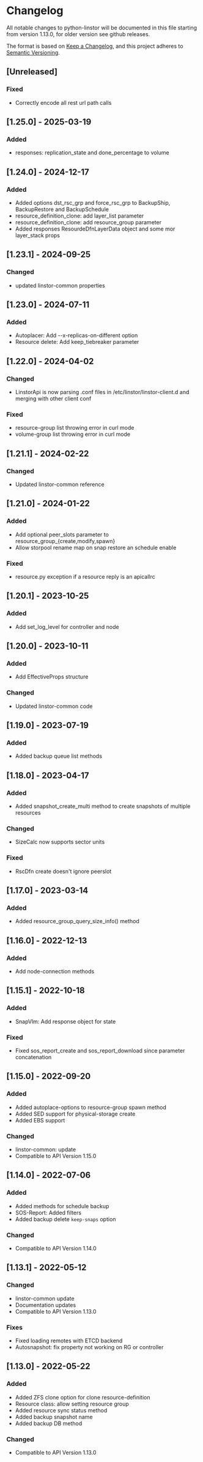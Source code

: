 # Changelog

All notable changes to python-linstor will be documented in this file starting from version 1.13.0,
for older version see github releases.

The format is based on [Keep a Changelog](https://keepachangelog.com/en/1.0.0/),
and this project adheres to [Semantic Versioning](https://semver.org/spec/v2.0.0.html).

## [Unreleased]

### Fixed

- Correctly encode all rest url path calls

## [1.25.0] - 2025-03-19

### Added

- responses: replication_state and done_percentage to volume

## [1.24.0] - 2024-12-17

### Added

- Added options dst_rsc_grp and force_rsc_grp to BackupShip, BackupRestore and BackupSchedule
- resource_definition_clone: add layer_list parameter
- resource_definition_clone: add resource_group parameter
- Added responses ResourdeDfnLayerData object and some mor layer_stack props

## [1.23.1] - 2024-09-25

### Changed
- updated linstor-common properties

## [1.23.0] - 2024-07-11

### Added

- Autoplacer: Add --x-replicas-on-different option
- Resource delete: Add keep_tiebreaker parameter

## [1.22.0] - 2024-04-02

### Changed
- LinstorApi is now parsing .conf files in /etc/linstor/linstor-client.d and merging with other client conf

### Fixed
- resource-group list throwing error in curl mode
- volume-group list throwing error in curl mode

## [1.21.1] - 2024-02-22

### Changed

- Updated linstor-common reference

## [1.21.0] - 2024-01-22

### Added

- Add optional peer_slots parameter to resource_group_{create,modify,spawn}
- Allow storpool rename map on snap restore an schedule enable

### Fixed

- resource.py exception if a resource reply is an apicallrc

## [1.20.1] - 2023-10-25

### Added

- Add set_log_level for controller and node

## [1.20.0] - 2023-10-11

### Added

- Add EffectiveProps structure

### Changed

- Updated linstor-common code

## [1.19.0] - 2023-07-19

### Added

- Added backup queue list methods 

## [1.18.0] - 2023-04-17

### Added

- Added snapshot_create_multi method to create snapshots of multiple resources

### Changed

- SizeCalc now supports sector units

### Fixed

- RscDfn create doesn't ignore peerslot

## [1.17.0] - 2023-03-14

### Added

- Added resource_group_query_size_info() method

## [1.16.0] - 2022-12-13

### Added

- Add node-connection methods

## [1.15.1] - 2022-10-18

### Added

- SnapVlm: Add response object for state

### Fixed

- Fixed sos_report_create and sos_report_download since parameter concatenation


## [1.15.0] - 2022-09-20

### Added

- Added autoplace-options to resource-group spawn method
- Added SED support for physical-storage create
- Added EBS support

### Changed

- linstor-common: update
- Compatible to API Version 1.15.0

## [1.14.0] - 2022-07-06

### Added

- Added methods for schedule backup
- SOS-Report: Added filters
- Added backup delete `keep-snaps` option

### Changed

- Compatible to API Version 1.14.0

## [1.13.1] - 2022-05-12

### Changed

- linstor-common update
- Documentation updates
- Compatible to API Version 1.13.0

### Fixes

- Fixed loading remotes with ETCD backend
- Autosnapshot: fix property not working on RG or controller

## [1.13.0] - 2022-05-22

### Added

- Added ZFS clone option for clone resource-definition
- Resource class: allow setting resource group
- Added resource sync status method
- Added backup snapshot name
- Added backup DB method

### Changed

- Compatible to API Version 1.13.0
